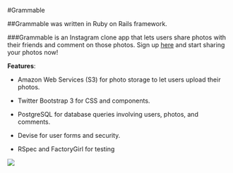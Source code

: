 
#Grammable

##Grammable was written in Ruby on Rails framework.

###Grammable is an Instagram clone app that lets users share photos with their friends and comment on those photos. Sign up [here](https://grainable-satinder-jamal.herokuapp.com/) and start sharing your photos now!

**Features**:

* Amazon Web Services (S3) for photo storage to let users upload their photos.

* Twitter Bootstrap 3 for CSS and components.

* PostgreSQL for database queries involving users, photos, and comments.

* Devise for user forms and security.

* RSpec and FactoryGirl for testing

![](https://raw.github.com/skjamal/grainable/master/GrainableScreenShot.png)

